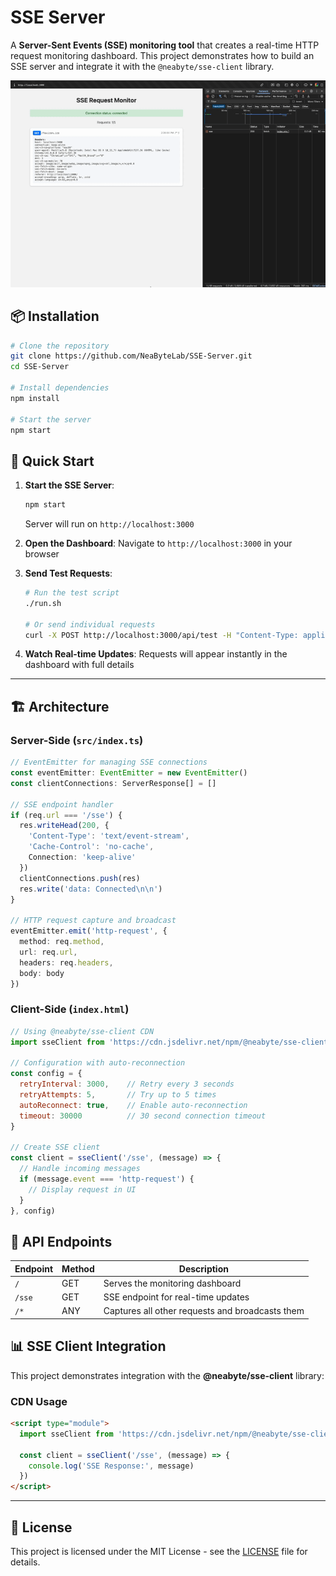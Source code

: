 # SSE Server

A **Server-Sent Events (SSE) monitoring tool** that creates a real-time HTTP request monitoring dashboard. This project demonstrates how to build an SSE server and integrate it with the `@neabyte/sse-client` library.

<div align="center">
  <img src="preview.gif" alt="SSE Server Demo" width="800" />
</div>

## 📦 Installation

```bash
# Clone the repository
git clone https://github.com/NeaByteLab/SSE-Server.git
cd SSE-Server

# Install dependencies
npm install

# Start the server
npm start
```

## 🎯 Quick Start

1. **Start the SSE Server**:
   ```bash
   npm start
   ```
   Server will run on `http://localhost:3000`

2. **Open the Dashboard**:
   Navigate to `http://localhost:3000` in your browser

3. **Send Test Requests**:
   ```bash
   # Run the test script
   ./run.sh

   # Or send individual requests
   curl -X POST http://localhost:3000/api/test -H "Content-Type: application/json" -d '{"test": "data"}'
   ```

4. **Watch Real-time Updates**:
   Requests will appear instantly in the dashboard with full details

---

## 🏗️ Architecture

### Server-Side (`src/index.ts`)

```typescript
// EventEmitter for managing SSE connections
const eventEmitter: EventEmitter = new EventEmitter()
const clientConnections: ServerResponse[] = []

// SSE endpoint handler
if (req.url === '/sse') {
  res.writeHead(200, {
    'Content-Type': 'text/event-stream',
    'Cache-Control': 'no-cache',
    Connection: 'keep-alive'
  })
  clientConnections.push(res)
  res.write('data: Connected\n\n')
}

// HTTP request capture and broadcast
eventEmitter.emit('http-request', {
  method: req.method,
  url: req.url,
  headers: req.headers,
  body: body
})
```

### Client-Side (`index.html`)

```javascript
// Using @neabyte/sse-client CDN
import sseClient from 'https://cdn.jsdelivr.net/npm/@neabyte/sse-client/+esm'

// Configuration with auto-reconnection
const config = {
  retryInterval: 3000,    // Retry every 3 seconds
  retryAttempts: 5,       // Try up to 5 times
  autoReconnect: true,    // Enable auto-reconnection
  timeout: 30000          // 30 second connection timeout
}

// Create SSE client
const client = sseClient('/sse', (message) => {
  // Handle incoming messages
  if (message.event === 'http-request') {
    // Display request in UI
  }
}, config)
```

## 🔧 API Endpoints

| Endpoint | Method | Description |
|----------|--------|-------------|
| `/` | GET | Serves the monitoring dashboard |
| `/sse` | GET | SSE endpoint for real-time updates |
| `/*` | ANY | Captures all other requests and broadcasts them |

## 📊 SSE Client Integration

This project demonstrates integration with the **@neabyte/sse-client** library:

### CDN Usage
```html
<script type="module">
  import sseClient from 'https://cdn.jsdelivr.net/npm/@neabyte/sse-client/+esm'

  const client = sseClient('/sse', (message) => {
    console.log('SSE Response:', message)
  })
</script>
```

---

## 📄 License

This project is licensed under the MIT License - see the [LICENSE](LICENSE) file for details.
